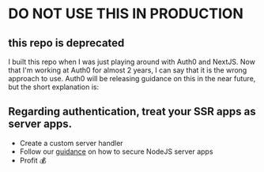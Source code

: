 # DO NOT USE THIS IN PRODUCTION

## this repo is deprecated


I built this repo when I was just playing around with Auth0 and NextJS. Now that I'm working at Auth0 for almost 2 years, I can say that it is the wrong approach to use. Auth0 will be releasing guidance on this in the near future, but the short explanation is: 

## Regarding authentication, treat your SSR apps as server apps.

- Create a custom server handler
- Follow our [guidance](https://auth0.com/docs/quickstart/webapp/nodejs/01-login) on how to secure NodeJS server apps
- Profit :moneybag:

